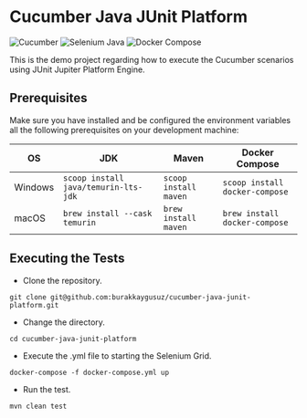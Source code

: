 # Cucumber Java JUnit Platform

![Cucumber](https://img.shields.io/maven-central/v/io.cucumber/cucumber-junit-platform-engine?color=23d96c&label=cucumber&logo=cucumber&style=for-the-badge)
![Selenium Java](https://img.shields.io/maven-central/v/org.seleniumhq.selenium/selenium-java?color=43B02A&label=selenium&logo=selenium&style=for-the-badge)
![Docker Compose](https://img.shields.io/github/v/tag/docker/compose?color=0db7ed&label=docker%20compose&logo=docker&logoColor=0db7ed&style=for-the-badge)

This is the demo project regarding how to execute the Cucumber scenarios using JUnit Jupiter Platform Engine.

## Prerequisites

Make sure you have installed and be configured the environment variables all the following prerequisites on your
development machine:

| OS      | JDK                                  | Maven                 | Docker Compose                 |
|---------|--------------------------------------|-----------------------|--------------------------------|
| Windows | `scoop install java/temurin-lts-jdk` | `scoop install maven` | `scoop install docker-compose` |
| macOS   | `brew install --cask temurin`        | `brew install maven`  | `brew install docker-compose`  |

## Executing the Tests

- Clone the repository.

```shell
git clone git@github.com:burakkaygusuz/cucumber-java-junit-platform.git
```

- Change the directory.

```shell
cd cucumber-java-junit-platform
```

- Execute the .yml file to starting the Selenium Grid.

```shell
docker-compose -f docker-compose.yml up
```

- Run the test.

```shell
mvn clean test
```
